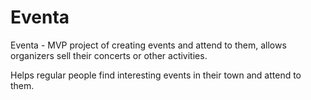 # Eventa
Eventa - MVP project of creating events and attend to them, allows organizers sell their concerts or other activities. 

Helps regular people find interesting events in their town and attend to them.